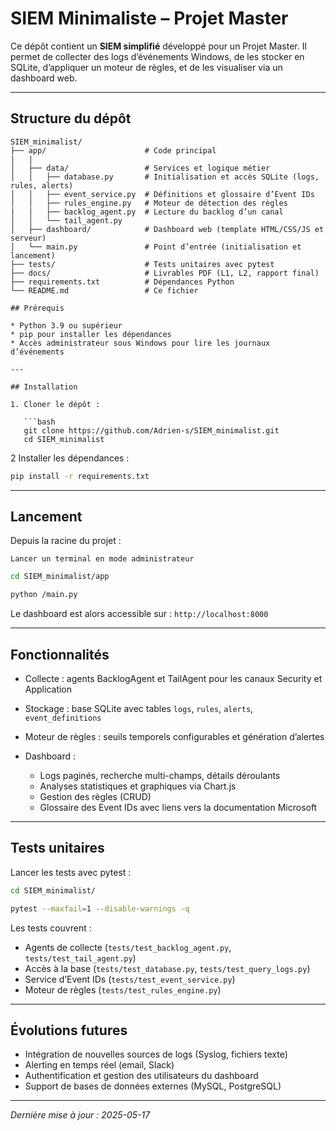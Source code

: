 # SIEM Minimaliste – Projet Master

Ce dépôt contient un **SIEM simplifié** développé pour un Projet Master. Il permet de collecter des logs d’événements Windows, de les stocker en SQLite, d’appliquer un moteur de règles, et de les visualiser via un dashboard web.

---

## Structure du dépôt

```
SIEM_minimalist/
├── app/                      # Code principal
|   |
│   ├── data/                 # Services et logique métier
│   │   ├── database.py       # Initialisation et accès SQLite (logs, rules, alerts)
│   │   ├── event_service.py  # Définitions et glossaire d’Event IDs
│   │   ├── rules_engine.py   # Moteur de détection des règles
|   |   ├── backlog_agent.py  # Lecture du backlog d’un canal
│   │   └── tail_agent.py
│   ├── dashboard/            # Dashboard web (template HTML/CSS/JS et serveur)
│   └── main.py               # Point d’entrée (initialisation et lancement)
├── tests/                    # Tests unitaires avec pytest
├── docs/                     # Livrables PDF (L1, L2, rapport final)
├── requirements.txt          # Dépendances Python
└── README.md                 # Ce fichier

## Prérequis

* Python 3.9 ou supérieur
* pip pour installer les dépendances
* Accès administrateur sous Windows pour lire les journaux d’événements

---

## Installation

1. Cloner le dépôt :

   ```bash
   git clone https://github.com/Adrien-s/SIEM_minimalist.git
   cd SIEM_minimalist
   ```
2 Installer les dépendances :

   ```bash
   pip install -r requirements.txt
   ```

---

## Lancement

Depuis la racine du projet :

``` Lancer un terminal en mode administrateur ```

```bash 
cd SIEM_minimalist/app 

python /main.py
```

Le dashboard est alors accessible sur : `http://localhost:8000`

---

## Fonctionnalités

* Collecte : agents BacklogAgent et TailAgent pour les canaux Security et Application
* Stockage : base SQLite avec tables `logs`, `rules`, `alerts`, `event_definitions`
* Moteur de règles : seuils temporels configurables et génération d’alertes
* Dashboard :

  * Logs paginés, recherche multi-champs, détails déroulants
  * Analyses statistiques et graphiques via Chart.js
  * Gestion des règles (CRUD)
  * Glossaire des Event IDs avec liens vers la documentation Microsoft

---

## Tests unitaires

Lancer les tests avec pytest :

```bash
cd SIEM_minimalist/

pytest --maxfail=1 --disable-warnings -q
```

Les tests couvrent :

* Agents de collecte (`tests/test_backlog_agent.py`, `tests/test_tail_agent.py`)
* Accès à la base (`tests/test_database.py`, `tests/test_query_logs.py`)
* Service d’Event IDs (`tests/test_event_service.py`)
* Moteur de règles (`tests/test_rules_engine.py`)

---

## Évolutions futures

* Intégration de nouvelles sources de logs (Syslog, fichiers texte)
* Alerting en temps réel (email, Slack)
* Authentification et gestion des utilisateurs du dashboard
* Support de bases de données externes (MySQL, PostgreSQL)

---

*Dernière mise à jour : 2025-05-17*
